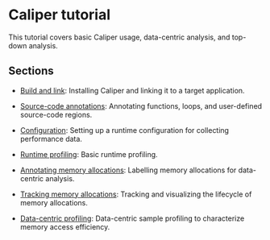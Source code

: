 # Caliper tutorial

This tutorial covers basic Caliper usage, data-centric analysis, and
top-down analysis.

## Sections

* [Build and link](build.md): 
  Installing Caliper and linking it to a target application.

* [Source-code annotations](phase_annotation.md): 
  Annotating functions, loops, and user-defined source-code regions.

* [Configuration](configuration.md): 
  Setting up a runtime configuration for collecting performance data.

* [Runtime profiling](runtime_profiling.md): 
  Basic runtime profiling.

* [Annotating memory allocations](memory_annotations.md):
  Labelling memory allocations for data-centric analysis.

* [Tracking memory allocations](memory_alloctions.md):
  Tracking and visualizing the lifecycle of memory allocations.

* [Data-centric profiling](data_centric.md):
  Data-centric sample profiling to characterize memory access 
  efficiency.
